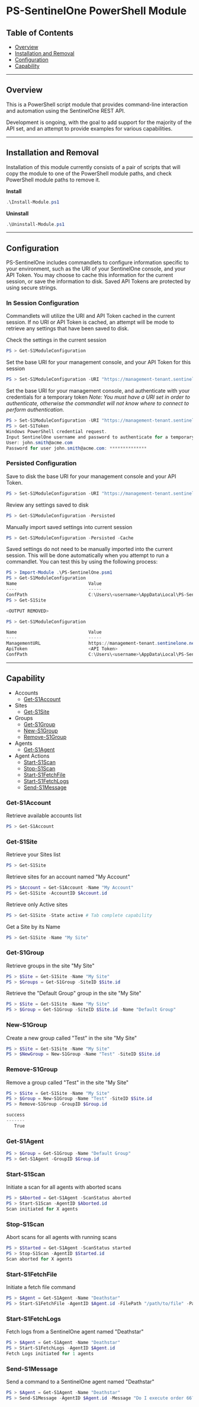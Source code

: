 # PS-SentinelOne PowerShell Module


## Table of Contents

* [Overview](#overview)
* [Installation and Removal](#installation-and-removal)
* [Configuration](#configuration)
* [Capability](#capability)

----------
## Overview

This is a PowerShell script module that provides command-line interaction and automation using the SentinelOne REST API.

Development is ongoing, with the goal to add support for the majority of the API set, and an attempt to provide examples for various capabilities.

----------
## Installation and Removal

Installation of this module currently consists of a pair of scripts that will copy the module to one of the PowerShell module paths, and check PowerShell module paths to remove it.

**Install**
```PowerShell
.\Install-Module.ps1
```

**Uninstall**
```PowerShell
.\Uninstall-Module.ps1
```

----------
## Configuration

PS-SentinelOne includes commandlets to configure information specific to your environment, such as the URI of your SentinelOne console, and your API Token.
You may choose to  cache this information for the current session, or save the information to disk. Saved API Tokens are protected by using secure strings.

### In Session Configuration

Commandlets will utilize the URI and API Token cached in the current session.
If no URI or API Token is cached, an attempt will be mode to retrieve any settings that have been saved to disk.

Check the settings in the current session
```PowerShell
PS > Get-S1ModuleConfiguration
```

Set the base URI for your management console, and your API Token for this session
```PowerShell
PS > Set-S1ModuleConfiguration -URI "https://management-tenant.sentinelone.net" -ApiToken "<API Token>"
```

Set the base URI for your management console, and authenticate with your credentials for a temporary token
*Note: You must have a URI set in order to authenticate, otherwise the commandlet will not know where to connect to perform authentication.*
```PowerShell
PS > Set-S1ModuleConfiguration -URI "https://management-tenant.sentinelone.net"
PS > Get-S1Token
Windows PowerShell credential request.
Input SentinelOne username and password to authenticate for a temporary API token.
User: john.smith@acme.com
Password for user john.smith@acme.com: **************
```

### Persisted Configuration

Save to disk the base URI for your management console and your API Token.
```PowerShell
PS > Set-S1ModuleConfiguration -URI "https://management-tenant.sentinelone.net" -ApiToken "<API Token>" -Persist
```

Review any settings saved to disk
```PowerShell
PS > Get-S1ModuleConfiguration -Persisted
```

Manually import saved settings into current session
```PowerShell
PS > Get-S1ModuleConfiguration -Persisted -Cache
```

Saved settings do not need to be manually imported into the current session. This will be done automatically when you attempt to run a commandlet.
You can test this by using the following process:
```PowerShell
PS > Import-Module .\PS-SentinelOne.psm1
PS > Get-S1ModuleConfiguration
Name                           Value
----                           -----
ConfPath                       C:\Users\<username>\AppData\Local\PS-SentinelOne\config.json
PS > Get-S1Site

<OUTPUT REMOVED>

PS > Get-S1ModuleConfiguration

Name                           Value
----                           -----
ManagementURL                  https://management-tenant.sentinelone.net
ApiToken                       <API Token>
ConfPath                       C:\Users\<username>\AppData\Local\PS-SentinelOne\config.json
```

----------
## Capability

* Accounts
  * [Get-S1Account](#get-s1account)
* Sites
  * [Get-S1Site](#get-s1site)
* Groups
  * [Get-S1Group](#get-s1group)
  * [New-S1Group](#new-s1group)
  * [Remove-S1Group](#remove-s1group)
* Agents
  * [Get-S1Agent](#get-s1agent)
* Agent Actions
  * [Start-S1Scan](#start-s1scan)
  * [Stop-S1Scan](#stop-s1scan)
  * [Start-S1FetchFile](#start-s1fetchfile)
  * [Start-S1FetchLogs](#start-s1fetchlogs)
  * [Send-S1Message](#send-s1message)

### Get-S1Account
Retrieve available accounts list
```PowerShell
PS > Get-S1Account
```

### Get-S1Site
Retrieve your Sites list
```PowerShell
PS > Get-S1Site
```

Retrieve sites for an account named "My Account"
```PowerShell
PS > $Account = Get-S1Account -Name "My Account"
PS > Get-S1Site -AccountID $Account.id
```

Retrieve only Active sites
```PowerShell
PS > Get-S1Site -State active # Tab complete capability
```

Get a Site by its Name
```PowerShell
PS > Get-S1Site -Name "My Site"
```

### Get-S1Group
Retrieve groups in the site "My Site"
```PowerShell
PS > $Site = Get-S1Site -Name "My Site"
PS > $Groups = Get-S1Group -SiteID $Site.id
```

Retrieve the "Default Group" group in the site "My Site"
```PowerShell
PS > $Site = Get-S1Site -Name "My Site"
PS > $Group = Get-S1Group -SiteID $Site.id -Name "Default Group"
```

### New-S1Group
Create a new group called "Test" in the site "My Site"
```PowerShell
PS > $Site = Get-S1Site -Name "My Site"
PS > $NewGroup = New-S1Group -Name "Test" -SiteID $Site.id
```

### Remove-S1Group
Remove a group called "Test" in the site "My Site"
```PowerShell
PS > $Site = Get-S1Site -Name "My Site"
PS > $Group = New-S1Group -Name "Test" -SiteID $Site.id
PS > Remove-S1Group -GroupID $Group.id

success
-------
   True
```

### Get-S1Agent
```PowerShell
PS > $Group = Get-S1Group -Name "Default Group"
PS > Get-S1Agent -GroupID $Group.id
```

### Start-S1Scan
Initiate a scan for all agents with aborted scans
```PowerShell
PS > $Aborted = Get-S1Agent -ScanStatus aborted
PS > Start-S1Scan -AgentID $Aborted.id
Scan initiated for X agents
```
### Stop-S1Scan
Abort scans for all agents with running scans
```PowerShell
PS > $Started = Get-S1Agent -ScanStatus started
PS > Stop-S1Scan -AgentID $Started.id
Scan aborted for X agents
```

### Start-S1FetchFile
Initiate a fetch file command
```PowerShell
PS > $Agent = Get-S1Agent -Name "Deathstar"
PS > Start-S1FetchFile -AgentID $Agent.id -FilePath "/path/to/file" -Password ExecuteOrder66!
```

### Start-S1FetchLogs
Fetch logs from a SentinelOne agent named "Deathstar"
```PowerShell
PS > $Agent = Get-S1Agent -Name "Deathstar"
PS > Start-S1FetchLogs -AgentID $Agent.id
Fetch Logs initiated for 1 agents
```

### Send-S1Message
Send a command to a SentinelOne agent named "Deathstar"
```PowerShell
PS > $Agent = Get-S1Agent -Name "Deathstar"
PS > Send-S1Message -AgentID $Agent.id -Message "Do I execute order 66?"
```